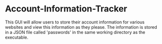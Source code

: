 # Account-Information-Tracker
This GUI will allow users to store their account information for various websites and view this information as they please. The information is stored in a JSON file called 'passwords' in the same working directory as the executable.
